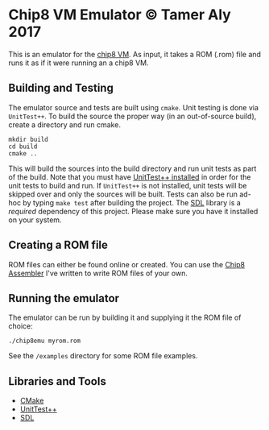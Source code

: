 # Chip8 VM Emulator &copy; Tamer Aly 2017

This is an emulator for the [chip8 VM](https://en.wikipedia.org/wiki/CHIP-8#Virtual_machine_description). As input, it takes a ROM (.rom) file and runs it as if it were running an a chip8 VM. 

## Building and Testing
The emulator source and tests are built using `cmake`. Unit testing is done via `UnitTest++`. To build the source the proper 
way (in an out-of-source build), create a directory and run cmake.

```
mkdir build
cd build
cmake ..
```
This will build the sources into the build directory and run unit tests as part of the build. 
Note that you must have [UnitTest++ installed](https://github.com/unittest-cpp/unittest-cpp/wiki/Building-Using-CMake) in order for the unit tests to build and run. 
If `UnitTest++` is not installed, unit tests will be skipped over and only the sources will be built.
Tests can also be run ad-hoc by typing `make test` after building the project.
The [SDL](https://wiki.libsdl.org/Installation#Installing_SDL) library is
a _required_ dependency of this project. Please make sure you have it installed
on your system.

## Creating a ROM file
ROM files can either be found online or created. You can use the [Chip8
Assembler](https://github.com/ta5578/chip8asm) I've written to write ROM files of your own.

## Running the emulator
The emulator can be run by building it and supplying it the ROM file of choice:

```
./chip8emu myrom.rom
```

See the `/examples` directory for some ROM file examples.

## Libraries and Tools
* [CMake](https://cmake.org/)
* [UnitTest++](https://github.com/unittest-cpp/unittest-cpp/wiki/Home)
* [SDL](https://wiki.libsdl.org/FrontPage)
